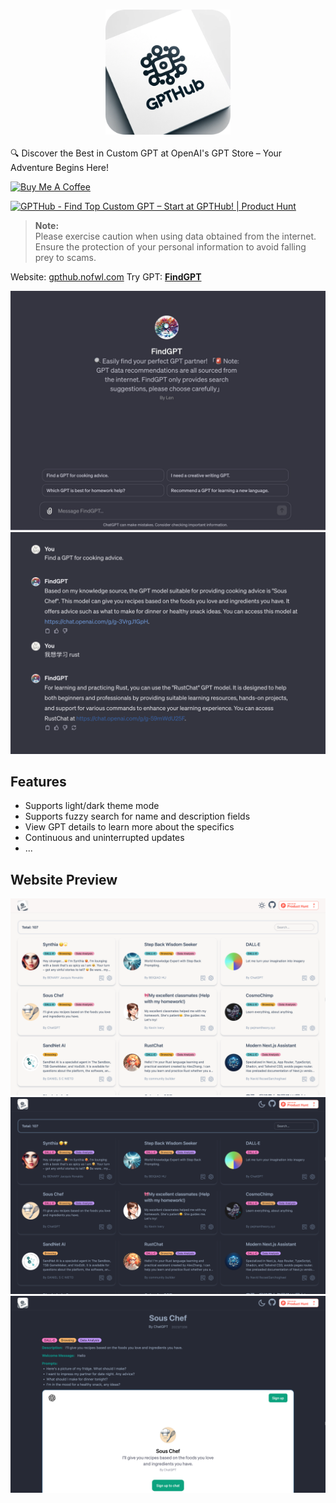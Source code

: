 <h3 align="center">
<img width="200" src="./public/gpthub.png">
</h3>

🔍 Discover the Best in Custom GPT at OpenAI's GPT Store – Your Adventure Begins Here!

<a href="https://www.buymeacoffee.com/ren" target="_blank"><img src="https://cdn.buymeacoffee.com/buttons/v2/default-blue.png" alt="Buy Me A Coffee" style="height: 40px !important;width: 145px !important;" ></a>

<a href="https://www.producthunt.com/posts/gpthub?utm_source=badge-featured&utm_medium=badge&utm_souce=badge-gpthub" target="_blank"><img src="https://api.producthunt.com/widgets/embed-image/v1/featured.svg?post_id=424710&theme=light" alt="GPTHub - Find&#0032;Top&#0032;Custom&#0032;GPT&#0032;–&#0032;Start&#0032;at&#0032;GPTHub&#0033; | Product Hunt" style="width: 250px; height: 54px;" width="250" height="54" /></a>

> **Note:**\
> Please exercise caution when using data obtained from the internet. Ensure the protection of your personal information to avoid falling prey to scams.

Website: [gpthub.nofwl.com](https://gpthub.ren.com)
Try GPT: **[FindGPT](https://chat.openai.com/g/g-e2bIguMqf-findgpt)**

![GPTHub Light Mode](assets/4.png)
![GPTHub Dark Mode](assets/5.png)

## Features

- Supports light/dark theme mode
- Supports fuzzy search for name and description fields
- View GPT details to learn more about the specifics
- Continuous and uninterrupted updates
- ...

## Website Preview

![GPTHub Light Mode](assets/1.png)
![GPTHub Dark Mode](assets/2.png)
![GPTHub Detail Dark Mode](assets/3.png)
